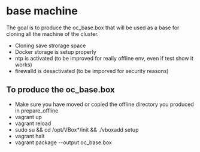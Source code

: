# base machine

The goal is to produce the oc_base.box that will be used as a base for cloning all the machine of the cluster. 

*   Cloning save strorage space
*   Docker storage is setup properly 
*   ntp is activated  (to be improved for really offline env, even if test show it works)
*   firewalld is desactivated  (to be imporved for security reasons)


## To produce the oc_base.box 

*   Make sure you have moved or copied the offline directory you produced in prepare_offline
*   vagrant up
*   vagrant reload 
*   sudo su && cd /opt/VBox*/init && ./vboxadd setup
*   vagrant halt 
*   vagrant package --output oc_base.box 
